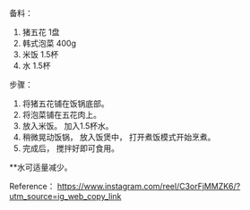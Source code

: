 备料：
1. 猪五花 1盘
2. 韩式泡菜 400g
3. 米饭 1.5杯
4. 水 1.5杯

步骤：
1. 将猪五花铺在饭锅底部。
2. 将泡菜铺在五花肉上。
3. 放入米饭。 加入1.5杯水。
4. 稍微晃动饭锅， 放入饭煲中， 打开煮饭模式开始烹煮。
5. 完成后， 搅拌好即可食用。

**水可适量减少。 

Reference： https://www.instagram.com/reel/C3orFjMMZK6/?utm_source=ig_web_copy_link
